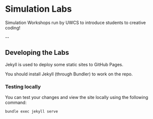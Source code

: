 # Simulation Labs 

Simulation Workshops run by UWCS to introduce students to creative coding! 

--

## Developing the Labs

Jekyll is used to deploy some static sites to GitHub Pages. 

You should install Jekyll (through Bundler) to work on the repo.

### Testing locally 

You can test your changes and view the site locally using the following command: 

```sh
bundle exec jekyll serve
```